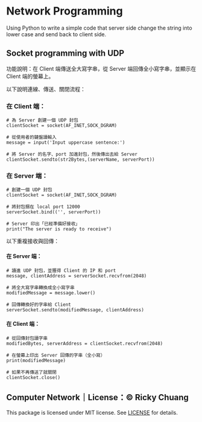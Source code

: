 # Network Programming
Using Python to write a simple code that server side change the string into lower case and send back to client side.

## Socket programming with UDP  
功能說明：在 Client 端傳送全大寫字串，從 Server 端回傳全小寫字串，並顯示在 Client 端的螢幕上。  
  
以下說明連線、傳送、關閉流程：  
### 在 Client 端：  
    # 為 Server 創建一個 UDP 封包  
    clientSocket = socket(AF_INET,SOCK_DGRAM)  
      
    # 從使用者的鍵盤讀輸入  
    message = input('Input uppercase sentence:')  
      
    # 將 Server 的名字、port 加進封包，然後傳出去給 Server  
    clientSocket.sendto(str2Bytes,(serverName, serverPort))  
### 在 Server 端：  

    # 創建一個 UDP 封包  
    clientSocket = socket(AF_INET,SOCK_DGRAM)  
      
    # 將封包捆在 local port 12000  
    serverSocket.bind(('', serverPort))  
      
    # Server 印出「已經準備好接收」  
    print("The server is ready to receive")  

以下重複接收與回傳：  
#### 在 Server 端：  
    # 讀進 UDP 封包，並獲得 Client 的 IP 和 port  
    message, clientAddress = serverSocket.recvfrom(2048)  
      
    # 將全大寫字串轉換成全小寫字串  
    modifiedMessage = message.lower()  
      
    # 回傳轉換好的字串給 Client  
    serverSocket.sendto(modifiedMessage, clientAddress)  
#### 在 Client 端：  
    # 從回傳封包讀字串  
    modifiedBytes, serverAddress = clientSocket.recvfrom(2048)  
      
    # 在螢幕上印出 Server 回傳的字串（全小寫）  
    print(modifiedMessage)  
      
    # 如果不再傳送了就關閉  
    clientSocket.close()  

## Computer Network｜License：© Ricky Chuang

This package is licensed under MIT license. See [LICENSE](https://github.com/5j54d93/NTOU-CS/blob/main/LICENSE) for details.
